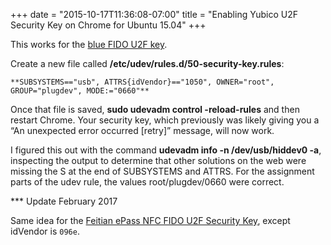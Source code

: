 ﻿+++
date = "2015-10-17T11:36:08-07:00"
title = "Enabling Yubico U2F Security Key on Chrome for Ubuntu 15.04"
+++



This works for the [blue FIDO U2F key](http://amzn.to/1jLwkVf).

Create a new file called **/etc/udev/rules.d/50-security-key.rules**:

`**SUBSYSTEMS=="usb", ATTRS{idVendor}=="1050", OWNER="root", GROUP="plugdev",
MODE:="0660"**`

Once that file is saved, **sudo udevadm control -reload-rules** and then
restart Chrome. Your security key, which previously was likely giving you a
“An unexpected error occurred [retry]” message, will now work.

I figured this out with the command **udevadm info -n /dev/usb/hiddev0 -a**,
inspecting the output to determine that other solutions on the web were
missing the S at the end of SUBSYSTEMS and ATTRS. For the assignment parts of
the udev rule, the values root/plugdev/0660 were correct.

*** Update February 2017

Same idea for the [Feitian ePass NFC FIDO U2F Security Key](http://amzn.to/2kYcE1N), except idVendor is `096e`.
